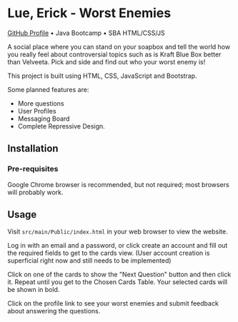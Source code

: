 # Lue, Erick - Worst Enemies

[GitHub Profile](https://github.com/RickyRue) • Java Bootcamp • SBA HTML/CSS/JS

A social place where you can stand on your soapbox and tell the world how you really feel about controversial topics
such as is Kraft Blue Box better than Velveeta. Pick and side and find out who your worst enemy is!

This project is built using HTML, CSS, JavaScript and Bootstrap.

Some planned features are:
- More questions
- User Profiles
- Messaging Board
- Complete Repressive Design.

## Installation

### Pre-requisites

Google Chrome browser is recommended, but not required; most browsers will probably work.

## Usage

Visit `src/main/Public/index.html` in your web browser to view the website.

Log in with an email and a password, or click create an account and fill out the required fields to get to the cards
view. (User account creation is superficial right now and still needs to be implemented)

Click on one of the cards to show the "Next Question" button and then click it. Repeat until you get to the Chosen Cards
Table. Your selected cards will be shown in bold.

Click on the profile link to see your worst enemies and submit feedback about answering the questions.


















